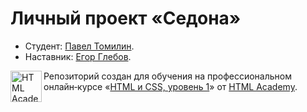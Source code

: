 # Личный проект «Седона»

- Студент: [Павел Томилин](https://up.htmlacademy.ru/htmlcss/28/user/1295561).
- Наставник: [Егор Глебов](https://htmlacademy.ru/profile/beast).

<a href="https://htmlacademy.ru/intensive/htmlcss"><img align="left" width="50" height="50" alt="HTML Academy" src="https://up.htmlacademy.ru/static/img/intensive/htmlcss/logo-for-github-2.png"></a>

Репозиторий создан для обучения на профессиональном онлайн‑курсе «[HTML и CSS, уровень 1](https://htmlacademy.ru/intensive/htmlcss)» от [HTML Academy](https://htmlacademy.ru).
